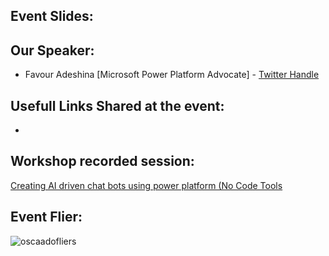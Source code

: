 ## Event Slides:

## Our Speaker:

 - Favour Adeshina [Microsoft Power Platform Advocate] - [Twitter Handle](https://twitter.com/favour_adeshina)

## Usefull Links Shared at the event:

- 

## Workshop recorded session:

[Creating AI driven chat bots using power platform (No Code Tools](https://youtu.be/DPxpJYB5ZJc)

## Event Flier: 

![oscaadofliers](https://user-images.githubusercontent.com/37118134/169681519-5f389a51-80f8-44d8-97db-5b515086b88d.jpg)

